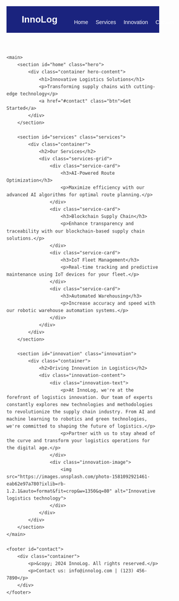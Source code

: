 <!DOCTYPE html>
<html lang="en">
<head>
    <meta charset="UTF-8">
    <meta name="viewport" content="width=device-width, initial-scale=1.0">
    <title>InnoLog - Innovative Logistics Solutions</title>
    <style>
        /* Reset and base styles */
        * {
            margin: 0;
            padding: 0;
            box-sizing: border-box;
        }
        body {
            font-family: Arial, sans-serif;
            line-height: 1.6;
            color: #333;
        }
        .container {
            width: 90%;
            max-width: 1200px;
            margin: 0 auto;
            padding: 0 20px;
        }
        /* Header styles */
        header {
            background-color: #1a237e;
            color: #fff;
            padding: 1rem 0;
        }
        nav {
            display: flex;
            justify-content: space-between;
            align-items: center;
        }
        .logo {
            font-size: 1.5rem;
            font-weight: bold;
        }
        .nav-links {
            list-style: none;
            display: flex;
        }
        .nav-links li {
            margin-left: 20px;
        }
        .nav-links a {
            color: #fff;
            text-decoration: none;
        }
        /* Hero section styles */
        .hero {
            background-image: linear-gradient(rgba(0, 0, 0, 0.5), rgba(0, 0, 0, 0.5)), url('https://images.unsplash.com/photo-1586528116311-ad8dd3c8310d?ixlib=rb-1.2.1&auto=format&fit=crop&w=1350&q=80');
            background-size: cover;
            background-position: center;
            height: 60vh;
            display: flex;
            align-items: center;
            text-align: center;
            color: #fff;
        }
        .hero-content {
            width: 100%;
        }
        .hero h1 {
            font-size: 3rem;
            margin-bottom: 1rem;
        }
        .hero p {
            font-size: 1.2rem;
            margin-bottom: 2rem;
        }
        .btn {
            display: inline-block;
            background-color: #ff4081;
            color: #fff;
            padding: 0.75rem 1.5rem;
            text-decoration: none;
            border-radius: 5px;
            transition: background-color 0.3s ease;
        }
        .btn:hover {
            background-color: #e91e63;
        }
        /* Services section styles */
        .services {
            padding: 4rem 0;
            background-color: #f5f5f5;
        }
        .services h2 {
            text-align: center;
            margin-bottom: 2rem;
        }
        .services-grid {
            display: grid;
            grid-template-columns: repeat(auto-fit, minmax(250px, 1fr));
            gap: 2rem;
        }
        .service-card {
            background-color: #fff;
            padding: 2rem;
            border-radius: 5px;
            box-shadow: 0 2px 5px rgba(0, 0, 0, 0.1);
            text-align: center;
        }
        .service-card h3 {
            margin-bottom: 1rem;
        }
        /* Innovation section styles */
        .innovation {
            padding: 4rem 0;
        }
        .innovation h2 {
            text-align: center;
            margin-bottom: 2rem;
        }
        .innovation-content {
            display: flex;
            align-items: center;
            gap: 2rem;
        }
        .innovation-text {
            flex: 1;
        }
        .innovation-image {
            flex: 1;
        }
        .innovation-image img {
            width: 100%;
            border-radius: 5px;
        }
        /* Footer styles */
        footer {
            background-color: #1a237e;
            color: #fff;
            padding: 2rem 0;
            text-align: center;
        }
        /* Responsive styles */
        @media (max-width: 768px) {
            .nav-links {
                display: none;
            }
            .hero h1 {
                font-size: 2rem;
            }
            .innovation-content {
                flex-direction: column;
            }
        }
    </style>
</head>
<body>
    <header>
        <nav class="container">
            <div class="logo">InnoLog</div>
            <ul class="nav-links">
                <li><a href="#home">Home</a></li>
                <li><a href="#services">Services</a></li>
                <li><a href="#innovation">Innovation</a></li>
                <li><a href="#contact">Contact</a></li>
            </ul>
        </nav>
    </header>

    <main>
        <section id="home" class="hero">
            <div class="container hero-content">
                <h1>Innovative Logistics Solutions</h1>
                <p>Transforming supply chains with cutting-edge technology</p>
                <a href="#contact" class="btn">Get Started</a>
            </div>
        </section>

        <section id="services" class="services">
            <div class="container">
                <h2>Our Services</h2>
                <div class="services-grid">
                    <div class="service-card">
                        <h3>AI-Powered Route Optimization</h3>
                        <p>Maximize efficiency with our advanced AI algorithms for optimal route planning.</p>
                    </div>
                    <div class="service-card">
                        <h3>Blockchain Supply Chain</h3>
                        <p>Enhance transparency and traceability with our blockchain-based supply chain solutions.</p>
                    </div>
                    <div class="service-card">
                        <h3>IoT Fleet Management</h3>
                        <p>Real-time tracking and predictive maintenance using IoT devices for your fleet.</p>
                    </div>
                    <div class="service-card">
                        <h3>Automated Warehousing</h3>
                        <p>Increase accuracy and speed with our robotic warehouse automation systems.</p>
                    </div>
                </div>
            </div>
        </section>

        <section id="innovation" class="innovation">
            <div class="container">
                <h2>Driving Innovation in Logistics</h2>
                <div class="innovation-content">
                    <div class="innovation-text">
                        <p>At InnoLog, we're at the forefront of logistics innovation. Our team of experts constantly explores new technologies and methodologies to revolutionize the supply chain industry. From AI and machine learning to robotics and green technologies, we're committed to shaping the future of logistics.</p>
                        <p>Partner with us to stay ahead of the curve and transform your logistics operations for the digital age.</p>
                    </div>
                    <div class="innovation-image">
                        <img src="https://images.unsplash.com/photo-1581092921461-eab62e97a780?ixlib=rb-1.2.1&auto=format&fit=crop&w=1350&q=80" alt="Innovative logistics technology">
                    </div>
                </div>
            </div>
        </section>
    </main>

    <footer id="contact">
        <div class="container">
            <p>&copy; 2024 InnoLog. All rights reserved.</p>
            <p>Contact us: info@innolog.com | (123) 456-7890</p>
        </div>
    </footer>
</body>
</html>
